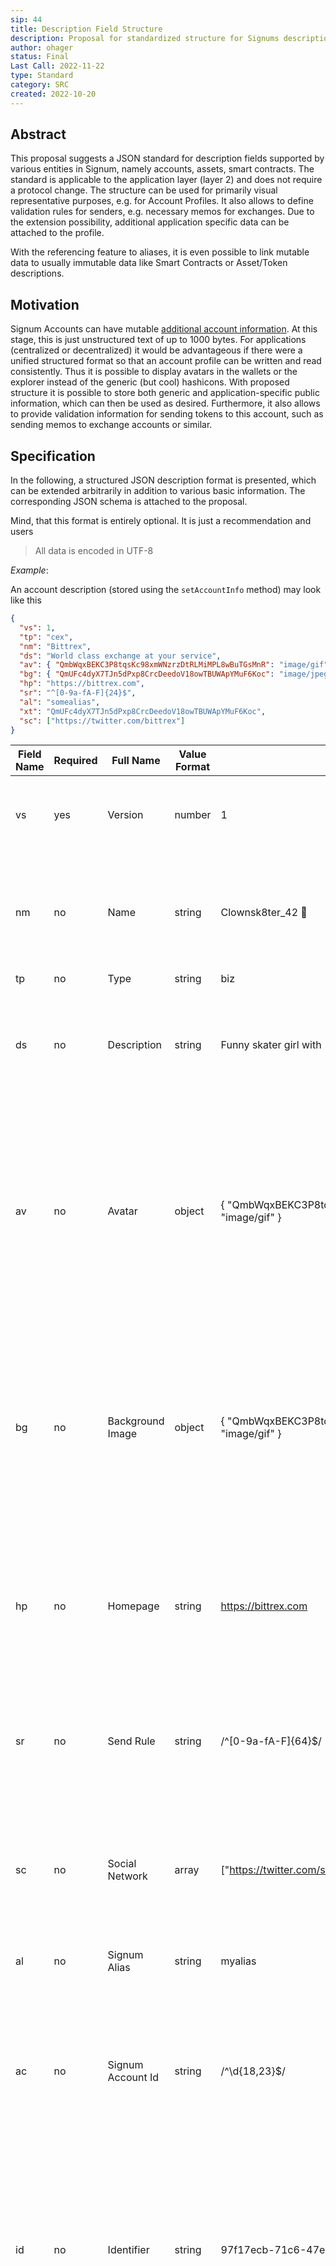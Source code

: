 ```yaml
---
sip: 44
title: Description Field Structure
description: Proposal for standardized structure for Signums description fields in Account, Token/Assets, Smart Contract, Alias 
author: ohager
status: Final
Last Call: 2022-11-22
type: Standard
category: SRC
created: 2022-10-20
---
```


## Abstract

This proposal suggests a JSON standard for description fields supported by various entities in Signum, namely accounts, assets, smart contracts.
The standard is applicable to the application layer (layer 2) and does not require a protocol change. The structure can be used for primarily 
visual representative purposes, e.g. for Account Profiles. It also allows to define validation rules for senders, e.g. necessary memos for exchanges. 
Due to the extension possibility, additional application specific data can be attached to the profile.  

With the referencing feature to aliases, it is even possible to link mutable data to usually immutable data like Smart Contracts or Asset/Token descriptions.

## Motivation

Signum Accounts can have mutable [additional account information](https://europe.signum.network/api-doc/index.html#post-/api-requestType-setAccountInfo). At this stage, this is just unstructured text of up to 1000 bytes. For applications (centralized or decentralized) it would be advantageous if there were a unified structured format so that an account profile can be written and read consistently. Thus it is possible to display avatars in the wallets or the explorer instead of the generic (but cool) hashicons. With proposed structure it is possible to store both generic and application-specific public information, which can then be used as desired. Furthermore, it also allows to provide validation information for sending tokens to this account, such as sending memos to exchange accounts or similar.


## Specification

In the following, a structured JSON description format is presented, which can be extended arbitrarily in addition to various basic information. The corresponding JSON schema is attached to the proposal. 

Mind, that this format is entirely optional. It is just a recommendation and users 


> All data is encoded in UTF-8


_Example_:

An account description (stored using the `setAccountInfo` method) may look like this

```json
{
  "vs": 1,
  "tp": "cex",
  "nm": "Bittrex",
  "ds": "World class exchange at your service",
  "av": { "QmbWqxBEKC3P8tqsKc98xmWNzrzDtRLMiMPL8wBuTGsMnR": "image/gif" },
  "bg": { "QmUFc4dyX7TJn5dPxp8CrcDeedoV18owTBUWApYMuF6Koc": "image/jpeg" },
  "hp": "https://bittrex.com",
  "sr": "^[0-9a-fA-F]{24}$",
  "al": "somealias",
  "xt": "QmUFc4dyX7TJn5dPxp8CrcDeedoV18owTBUWApYMuF6Koc",
  "sc": ["https://twitter.com/bittrex"]
}
```

| Field Name | Required | Full Name         | Value Format | Example                                                               | Rules                                                                                                                     | Description                                                                                                                                                                                                                  |
|------------|----------|-------------------|--------------|-----------------------------------------------------------------------|---------------------------------------------------------------------------------------------------------------------------|------------------------------------------------------------------------------------------------------------------------------------------------------------------------------------------------------------------------------|
| vs         | yes      | Version           | number       | 1                                                                     |                                                                                                                           | An integer number to determine the formats version number                                                                                                                                                                    |
| nm         | no       | Name              | string       | Clownsk8ter_42 🥳                                                     | /^.{,24}$/                                                                                                                | The accounts name, which can be arbitrary UTF-8 string with at max 24 chars                                                                                                                                                  |
| tp         | no       | Type              | string       | biz                                                                   | /^biz                                                                                                                     | bot                                                                                                                                                                                                                          |cex|dex|dev|hum|tok|oth$/                                                                                       | A three character code classifying this accounts type                                                                                                                                                                        |
| ds         | no       | Description       | string       | Funny skater girl with 🤡 mask and ...                                | /^.{,384}$/                                                                                                               | A more extensive description , which can be arbitrary UTF-8 string with at max 384 chars                                                                                                                                     |
| av         | no       | Avatar            | object       | { "QmbWqxBEKC3P8tqsKc98xmWNzrzDtRLMiMPL8wBuTGsMnR": "image/gif" }     | A dynamic JSON object, which one and only fields key is an IPFS hash (CID0 or CID1), and a valid image Mime Type as value | The profile image aka avatar, stored on IPFS. There is no technical limit applied, but it's a good practice to have small quadratic sized images, e.g. up to 128 KiB                                                         |
| bg         | no       | Background Image  | object       | { "QmbWqxBEKC3P8tqsKc98xmWNzrzDtRLMiMPL8wBuTGsMnR": "image/gif" }     | A dynamic JSON object, which one and only fields key is an IPFS hash (CID0 or CID1), and a valid image Mime Type as value | A background image stored on IPFS.   There is no technical limit applied, but it's a good practice to have optimized banner like images, e.g. up to 512 KiB                                                                  |
| hp         | no       | Homepage          | string       | https://bittrex.com                                                   | URL/CID                                                                                                                   | An (sanitized) URL of at maximum 128 characters pointing to a web presence of that account.                                                                                                                                  |
| sr         | no       | Send Rule         | string       | /^[0-9a-fA-F]{64}$/                                                   | A valid Regex                                                                                                             | A regex that needs to be matched when sending to this account, i.e. a memo for bots or exchanges                                                                                                                             |
| sc         | no       | Social Network    | array        | ["https://twitter.com/sk8terclown_42","https://discord.gg/ZGHgCXy45"] | An array of URLs/CIDs                                                                                                     | A list of at max. three (sanitized) URLs or IPFS CIDs of at maximum 92 characters each                                                                                                                                       |
| al         | no       | Signum Alias      | string       | myalias                                                               | /^\w{1,100}$/                                                                                                             | An related alias of the Signum chain                                                                                                                                                                                         |
| ac         | no       | Signum Account Id | string       | /^\d{18,23}$/                                                         | 895212263565386113                                                                                                        | Mostly useful in conjunction with Aliases: Used to resolve accounts by Aliases (Account Name System - ANS)                                                                                                                   |
| id         | no       | Identifier        | string       | 97f17ecb-71c6-47e9-a87d-7a78a52f3197                                  |                                                                                                                           | Any arbitrary identifier or reference with maximum length of 48 bytes. It can be a Signum Id, i.e. Transaction, Account, Token, or any other                                                                                 |
| xt         | no       | Extension         | string       | QmUFc4dyX7TJn5dPxp8CrcDeedoV18owTBUWApYMuF6Koc                        | A valid IPFS CID                                                                                                          | The CID for extended information. The resulting document does not follow any format restrictions, as it completely use case dependent. Good formats are JSON, but also private information in encrypted formats is possible. |

### Custom In-Object Extensions

The mentioned fields are almost all optional. To not overcomplicate minor custom extensions it is possible to add custom fields to this object, as long as the limit of 1000 bytes is not exceeded. As a recommendation a custom field SHOULD have as first character an `x` and SHOULD be only two characters, e.g. `x1`, or `xa` 

> Keep in mind, that custom fields can only be processed by applications, which support it.

_Examples_


```json
{
  "vs": 1,
  "tp": "smc",
  "nm": "Contract A",
  "ds": "Bla bla",
  "av": { "QmbWqxBEKC3P8tqsKc98xmWNzrzDtRLMiMPL8wBuTGsMnR": "image/gif" },
  "bg": { "QmUFc4dyX7TJn5dPxp8CrcDeedoV18owTBUWApYMuF6Koc": "image/jpeg" },
  "hp": "https://foobar.com",
  "sr": "^[0-9a-fA-F]{24}$",
  "al": "somealias",
  "x1": "https://github.com/foobar/contracts/blob/main/sources/contract.c"
}
```


Not recommended but still conformant objects:


_No x as first char used_
```json
{
  "vs": 1,
  "tp": "hum",
  "nm": "SignumArt Creator",
  "ds": "Some nice artworks from wy side",
  "av": { "QmbWqxBEKC3P8tqsKc98xmWNzrzDtRLMiMPL8wBuTGsMnR": "image/gif" },
  "bg": { "QmUFc4dyX7TJn5dPxp8CrcDeedoV18owTBUWApYMuF6Koc": "image/jpeg" },
  "tw": "mytwitter"
}
```

_More than two characters_

```json
{
  "vs": 1,
  "tp": "tok",
  "nm": "My Super Token",
  "ds": "This is the most valuable token",
  "av": { "QmbWqxBEKC3P8tqsKc98xmWNzrzDtRLMiMPL8wBuTGsMnR": "image/gif" },
  "x-tw": "mytwitter"
}
```


### Payload Size Limit

The JSON object SHOULD be [minimized](https://codebeautify.org/jsonminifier) to reduce the payload.
It should be noted that the total size of 1000 (one thousand) bytes MUST NOT be exceeded. It is the responsibility of the user to pay attention to the total size. By the fact that many fields are optional, a margin is created.
Mind that Unicode characters can occupy more than a single byte. 

### Field `tp`  - Type  

An account CAN be categorized using a three-letter code. Following pre-defined codes are suggested:

- Human Account: `hum`
- Smart Contract Account: `smc`  (as description field. The use of `al` is highly recommended)
- Non Smart contract, but automated Account: `bot` 
- Token/Asset: `tok` 
- Business Account: `biz`
- Centralized Exchange Account: `cex`
- Decentralized Exchange Account: `dex` 
- Other: `oth` 


### Field - `sr`  - Send Rule

The optional `sr` field is a regular expression that MUST be considered by applications, once it is present. The regular expression defines how the senders attached message MUST be formatted. If the rule is violated the sending application MUST NOT send the transaction to this account.

### Field - `al`  - Alias

This optional field relates the account with an alias. The Signum Alias system allows to be mutable, while still on-chain. This way it is possible to even make mutable descriptions for smart contracts, if using this SRC for Smart Contract description fields.

### Field - `ac`  - Account (ANS)

This optional field relates the content with an account. This is especially used for Signum Aliases, where the Alias can be used like an Account Name System (ANS in analogy to DNS) to resolve Aliases to accounts.

> This standard substitutes the old pattern where `acct:burst-...@burst` was used as URI to resolve aliases to accounts.

Using the `setAlias` method it is possible to use this minimum possible JSON for account relation:


```json
{
  "vs": 1,
  "ac": "8952122635653861124"
}
```


Applications supporting the Account Name System MUST be able to resolve this way, and allowing to set it accordingly.  


### Field - `xt`  - Extension

The profile information can be extended by any data by means of the `xt` field. The only condition is that they are available via IPFS. In this way any application specific data - also in encrypted form - can be coupled to a profile. This SRC does not prescribe whether and how this data should be structured.


### Image MIME-Types

For the `av` and `bg` field additional information of the [images MIME-Type](https://mimetype.io/all-types/#image) is required. At least supported image types SHOULD be:

- `image/apng`
- `image/avif`
- `image/jpeg`
- `image/jpg`
- `image/png`
- `image/webp`
- `image/gif`
- `image/svg+xml`

### URIs

URIs SHOULD always be sanitized to avoid malicious URIs. In case of shorened URIs, the consuming application MUST run sanitization. This SRC does not prevent malicious URIs. If possible use CIDs instead.

### IPFS Hashes (CIDs)

Images, and extended Metadata are storable on IPFS and can be [addressed using CID](https://docs.ipfs.tech/concepts/content-addressing/). Depending on the version they consist of either 46 characters for CIDv0 or dynamic slighty larger sizes for CIDv1. As recommended by IPFS team, CID v1 should be preferred, as it will turn default soon. 


```
- CID v0: QmbWqxBEKC3P8tqsKc98xmWNzrzDtRLMiMPL8wBuTGsMnR
- CID v1: bafybeigdyrzt5sfp7udm7hu76uh7y26nf3efuylqabf3oclgtqy55fbzdi
```

## Additional Consideration

Although, Smart Contracts do not have separated Account Information like common accounts have, this SRC can be applied as description for Smart Contracts also. This way, interaction with smart contracts could have upfront sending validation also. 

### Alias Forwarding

The combination of the `al` field, even allows Smart Contracts to have _mutable_ information attached to it. It's entirely feasible, that the contract has its _immutable_ description according to this specification and links further _mutable_ information via an alias to it.

## Backwards Compatibility

This proposal is backwards compatible. If a profile does not provide such information further processing of those is skipped and has no impact on either protocol or similar. This SRC is intended for Application Layer (Layer 2) only.

## Security Considerations

It is implicit that all relevant profile metadata is unencrypted and publicly available. The use of profile information is optional (opt-in). Users have to be aware of this and MUST NOT store sensitive data in the metadata. Nevertheless, it is possible to store sensible information in the data referenced by `xt`.

As pointed out, this specification can be used in _immutable_ descriptions of smart contracts, assets/tokens,  _mutable_ account info and _mutable_ alias data. When resolving the `al` field, it MUST NOT resolve circular dependencies.

## Reference Implementation

A [JSON Schema](https://json-schema.org/) is [available](../SRC/src-44/src44-json-schema.json) and also a [reference implementation](https://github.com/signum-network/signumjs/tree/main/packages/standards/src/src44) for Data Creation/Validation at least for Javascript/Typescript is provided.   


## Copyright
Copyright and related rights waived via [CC0](https://creativecommons.org/publicdomain/zero/1.0/).
